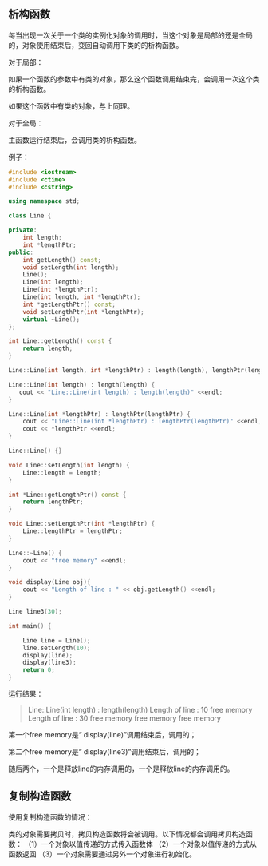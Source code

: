 ## 析构函数

每当出现一次关于一个类的实例化对象的调用时，当这个对象是局部的还是全局的，对象使用结束后，变回自动调用下类的的析构函数。

对于局部：

如果一个函数的参数中有类的对象，那么这个函数调用结束完，会调用一次这个类的析构函数。

如果这个函数中有类的对象，与上同理。

对于全局：

主函数运行结束后，会调用类的析构函数。

例子：

```c++
#include <iostream>
#include <ctime>
#include <cstring>

using namespace std;

class Line {

private:
    int length;
    int *lengthPtr;
public:
    int getLength() const;
    void setLength(int length);
    Line();
    Line(int length);
    Line(int *lengthPtr);
    Line(int length, int *lengthPtr);
    int *getLengthPtr() const;
    void setLengthPtr(int *lengthPtr);
    virtual ~Line();
};

int Line::getLength() const {
    return length;
}

Line::Line(int length, int *lengthPtr) : length(length), lengthPtr(lengthPtr) {}

Line::Line(int length) : length(length) {
   cout << "Line::Line(int length) : length(length)" <<endl;
}

Line::Line(int *lengthPtr) : lengthPtr(lengthPtr) {
    cout << "Line::Line(int *lengthPtr) : lengthPtr(lengthPtr)" <<endl;
    cout << *lengthPtr <<endl;
}

Line::Line() {}

void Line::setLength(int length) {
    Line::length = length;
}

int *Line::getLengthPtr() const {
    return lengthPtr;
}

void Line::setLengthPtr(int *lengthPtr) {
    Line::lengthPtr = lengthPtr;
}

Line::~Line() {
    cout << "free memory" <<endl;
}

void display(Line obj){
    cout << "Length of line : " << obj.getLength() <<endl;
}

Line line3(30);

int main() {

    Line line = Line();
    line.setLength(10);
    display(line);
    display(line3);
    return 0;
}
```

运行结果：

> Line::Line(int length) : length(length)
> Length of line : 10
> free memory
> Length of line : 30
> free memory
> free memory
> free memory

第一个free memory是“   display(line)”调用结束后，调用的；

第二个free memory是“   display(line3)”调用结束后，调用的；

随后两个，一个是释放line的内存调用的，一个是释放line的内存调用的。

## 复制构造函数

使用复制构造函数的情况：

类的对象需要拷贝时，拷贝构造函数将会被调用。以下情况都会调用拷贝构造函数：
（1）一个对象以值传递的方式传入函数体 
（2）一个对象以值传递的方式从函数返回 
（3）一个对象需要通过另外一个对象进行初始化。


